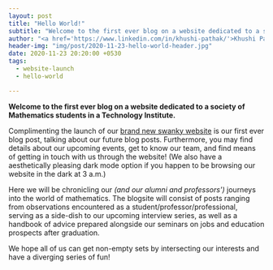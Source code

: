 ```yaml
---
layout: post
title: "Hello World!"
subtitle: "Welcome to the first ever blog on a website dedicated to a society of Mathematics students in a Technology Institute."
author: "<a href='https://www.linkedin.com/in/khushi-pathak/'>Khushi Pathak</a>"
header-img: "img/post/2020-11-23-hello-world-header.jpg"
date: 2020-11-23 20:20:00 +0530
tags:
  - website-launch
  - hello-world

---
```


**Welcome to the first ever blog on a website dedicated to a society of Mathematics students in a Technology Institute.**


Complimenting the launch of our [brand new swanky website](http://mathsoc.iitd.ac.in) is our first ever blog post, talking about our future blog posts. Furthermore, you may find details about our upcoming events, get to know our team, and find means of getting in touch with us through the website! (We also have a aesthetically pleasing dark mode option if you happen to be browsing our website in the dark at 3 a.m.)


Here we will be chronicling our *(and our alumni and professors')* journeys into the world of mathematics. The blogsite will consist of posts ranging from observations encountered as a student/professor/professional, serving as a side-dish to our upcoming interview series, as well as a handbook of advice prepared alongside our seminars on jobs and education prospects after graduation. 


We hope all of us can get non-empty sets by intersecting our interests and have a diverging series of fun!

